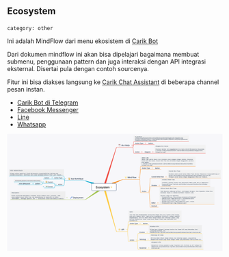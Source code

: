 ## Ecosystem
`category: other`

Ini adalah MindFlow dari menu ekosistem di [Carik Bot](https://carik.id)

Dari dokumen mindflow ini akan bisa dipelajari bagaimana membuat submenu, penggunaan pattern dan juga interaksi dengan API integrasi eksternal. Disertai pula dengan contoh sourcenya.

Fitur ini bisa diakses langsung ke [Carik Chat Assistant](https://carik.id) di beberapa channel pesan instan.

- [Carik Bot di Telegram](https://t.me/carikBot?start=ekosistem)
- [Facebook Messenger](https://m.me/Carik.Bot?ref=ekosistem)
- [Line](https://line.me/ti/p/~@carik)
- [Whatsapp](#)


![Carik Bot](Ecosystem.png)

